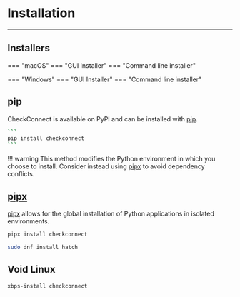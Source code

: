 # Installation

---

## Installers

=== "macOS"
=== "GUI Installer"
=== "Command line installer"

=== "Windows"
=== "GUI Installer"
=== "Command line installer"

## pip

CheckConnect is available on PyPI and can be installed with [pip](https://pip.pypa.io).

````bash
```
pip install checkconnect
```
````

!!! warning
This method modifies the Python environment in which you choose to install. Consider instead using [pipx](#pipx) to avoid dependency conflicts.

## [pipx](pipx)

[pipx](https://github.com/pypa/pipx) allows for the global installation of Python applications in isolated environments.

```bash
pipx install checkconnect
```


```bash
sudo dnf install hatch
```

## Void Linux

```bash
xbps-install checkconnect
```
